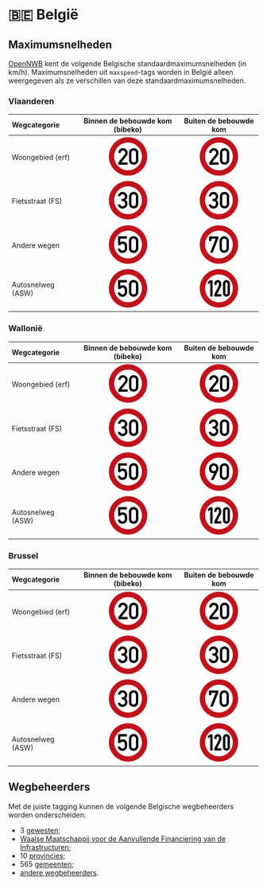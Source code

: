 # 🇧🇪 België

Maximumsnelheden
----------------

[OpenNWB](../README.md) kent de volgende Belgische standaardmaximumsnelheden (in km/h).
Maximumsnelheden uit `maxspeed`-tags worden in België alleen weergegeven als ze verschillen van deze standaardmaximumsnelheden.

### Vlaanderen

| Wegcategorie | Binnen de bebouwde kom (bibeko) | Buiten de bebouwde kom |
| :----------- | :-----------------------------: | :--------------------: |
| Woongebied (erf) | ![20](maxspeed/20.svg) | ![20](maxspeed/20.svg) |
| Fietsstraat (FS) | ![30](maxspeed/30.svg) | ![30](maxspeed/30.svg) |
| Andere wegen | ![50](maxspeed/50.svg) | ![70](maxspeed/70.svg) |
| Autosnelweg (ASW) | ![50](maxspeed/50.svg) | ![120](maxspeed/120.svg) |

### Wallonië

| Wegcategorie | Binnen de bebouwde kom (bibeko) | Buiten de bebouwde kom |
| :----------- | :-----------------------------: | :--------------------: |
| Woongebied (erf) | ![20](maxspeed/20.svg) | ![20](maxspeed/20.svg) |
| Fietsstraat (FS) | ![30](maxspeed/30.svg) | ![30](maxspeed/30.svg) |
| Andere wegen | ![50](maxspeed/50.svg) | ![90](maxspeed/90.svg) |
| Autosnelweg (ASW) | ![50](maxspeed/50.svg) | ![120](maxspeed/120.svg) |

### Brussel

| Wegcategorie | Binnen de bebouwde kom (bibeko) | Buiten de bebouwde kom |
| :----------- | :-----------------------------: | :--------------------: |
| Woongebied (erf) | ![20](maxspeed/20.svg) | ![20](maxspeed/20.svg) |
| Fietsstraat (FS) | ![30](maxspeed/30.svg) | ![30](maxspeed/30.svg) |
| Andere wegen | ![30](maxspeed/30.svg) | ![70](maxspeed/70.svg) |
| Autosnelweg (ASW) | ![50](maxspeed/50.svg) | ![120](maxspeed/120.svg) |

Wegbeheerders
-------------

Met de juiste tagging kunnen de volgende Belgische wegbeheerders worden onderscheiden:

* 3 [gewesten](../road-operators/gewesten.md);
* [Waalse Maatschappij voor de Aanvullende Financiering van de Infrastructuren](../road-operators/other.md);
* 10 [provincies](../road-operators/provincies.md);
* 565 [gemeenten](../road-operators/gemeenten.md);
* [andere wegbeheerders](../road-operators/other.md).
